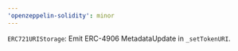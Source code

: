```yaml
---
'openzeppelin-solidity': minor
---
```


`ERC721URIStorage`: Emit ERC-4906 MetadataUpdate in `_setTokenURI`.
